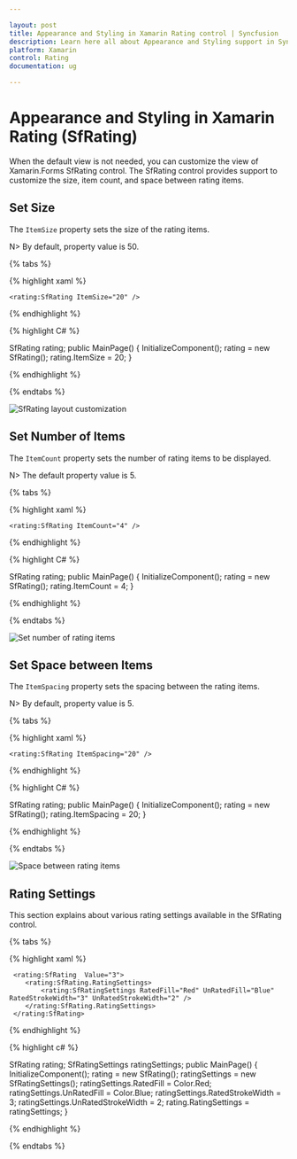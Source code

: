 ```yaml
---

layout: post
title: Appearance and Styling in Xamarin Rating control | Syncfusion
description: Learn here all about Appearance and Styling support in Syncfusion Xamarin Rating (SfRating) control and more.
platform: Xamarin
control: Rating
documentation: ug

---
```


# Appearance and Styling in Xamarin Rating (SfRating)

When the default view is not needed, you can customize the view of Xamarin.Forms SfRating control. The SfRating control provides support to customize the size, item count, and space between rating items.

## Set Size

The `ItemSize` property sets the size of the rating items. 

N> By default, property value is 50.

{% tabs %}

{% highlight xaml %}

	<rating:SfRating ItemSize="20" />
	
{% endhighlight %}

{% highlight C# %}

SfRating rating;
public MainPage()
{
    InitializeComponent();
    rating = new SfRating();
    rating.ItemSize = 20;
}

{% endhighlight %}

{% endtabs %}

![SfRating layout customization](images/layoutSize.jpg)

## Set Number of Items

The `ItemCount` property sets the number of rating items to be displayed. 

N> The default property value is 5.

{% tabs %}

{% highlight xaml %}

	<rating:SfRating ItemCount="4" />
	
{% endhighlight %}

{% highlight C# %}

SfRating rating;
public MainPage()
{
    InitializeComponent();
    rating = new SfRating();
    rating.ItemCount = 4;
}

{% endhighlight %}

{% endtabs %}

![Set number of rating items](images/fourstar.jpg)
 
## Set Space between Items

The `ItemSpacing` property sets the spacing between the rating items. 

N> By default, property value is 5.

{% tabs %}

{% highlight xaml %}

	<rating:SfRating ItemSpacing="20" />
	
{% endhighlight %}

{% highlight C# %}

SfRating rating;
public MainPage()
{
    InitializeComponent();
    rating = new SfRating();
    rating.ItemSpacing = 20;
}

{% endhighlight %}

{% endtabs %}

![Space between rating items](images/layoutSpace.jpg) 

## Rating Settings

This section explains about various rating settings available in the SfRating control.

{% tabs %}

{% highlight xaml %}

     <rating:SfRating  Value="3">
        <rating:SfRating.RatingSettings>
            <rating:SfRatingSettings RatedFill="Red" UnRatedFill="Blue" RatedStrokeWidth="3" UnRatedStrokeWidth="2" />
        </rating:SfRating.RatingSettings>
     </rating:SfRating>

{% endhighlight %}

{% highlight c# %}

SfRating rating;
SfRatingSettings ratingSettings;
public MainPage()
{
    InitializeComponent();
    rating = new SfRating();
    ratingSettings = new SfRatingSettings();
    ratingSettings.RatedFill = Color.Red;
    ratingSettings.UnRatedFill = Color.Blue;
    ratingSettings.RatedStrokeWidth = 3;
    ratingSettings.UnRatedStrokeWidth = 2;
    rating.RatingSettings = ratingSettings;
}

{% endhighlight %}

{% endtabs %}

